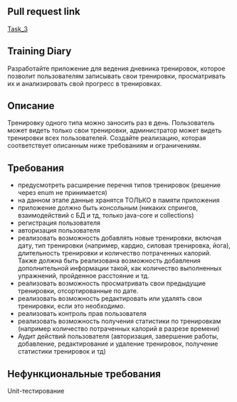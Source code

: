## Pull request link
[Task_3](https://github.com/FreePoet63/training_diary/pull/3)

## Training Diary 
Разработайте приложение для ведения дневника тренировок, которое позволит пользователям записывать свои тренировки, просматривать их и анализировать свой прогресс в тренировках.

## Описание 
Тренировку одного типа можно заносить раз в день.
Пользователь может видеть только свои тренировки, администратор может видеть тренировки всех пользователей.
Создайте реализацию, которая соответствует описанным ниже требованиям и ограничениям.

## Требования 
- предусмотреть расширение перечня типов тренировок (решение через enum не принимается)
- на данном этапе данные хранятся ТОЛЬКО в памяти приложения
- приложение должно быть консольным (никаких спрингов, взаимодействий с БД и тд, только java-core и collections)
- регистрация пользователя
- авторизация пользователя
- реализовать возможность добавлять новые тренировки, включая дату, тип тренировки (например, кардио, силовая тренировка, йога), длительность тренировки и количество потраченных калорий. Также должна быть реализована возможность добавления дополнительной информации такой, как количество выполненных упражнений, пройденное расстояние и тд.
- реализовать возможность просматривать свои предыдущие тренировки, отсортированные по дате.
- реализовать возможность редактировать или удалять свои тренировки, если это необходимо.
- реализовать контроль прав пользователя
- реализовать возможность получения статистики по тренировкам (например количество потраченных калорий в разрезе времени)
- Аудит действий пользователя (авторизация, завершение работы, добавление, редактирование и удаление тренировок, получение статистики тренировок и тд)

## Нефункциональные требования 
Unit-тестирование

